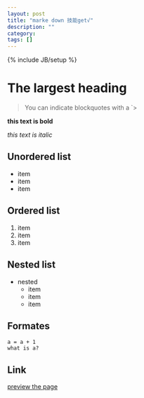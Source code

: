 ```yaml
---
layout: post
title: "marke down 技能get√"
description: ""
category: 
tags: []
---
```

{% include JB/setup %}

# The largest heading
> You can indicate blockquotes with a `>

**this text is bold**

*this text is italic*

## Unordered list
- item
- item
- item

## Ordered list
1. item
2. item
3. item

## Nested list
- nested
  - item
  - item
  - item

## Formates
```
a = a + 1
what is a?
```

## Link
[preview the page](http://localhost:4000)

